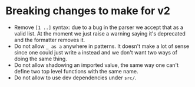 # Breaking changes to make for v2

- Remove `[1 ..]` syntax: due to a bug in the parser we accept that as a valid
  list. At the moment we just raise a warning saying it's deprecated and the
  formatter removes it.
- Do not allow `_ as a` anywhere in patterns. It doesn't make a lot of sense
  since one could just write `a` instead and we don't want two ways of doing the
  same thing.
- Do not allow shadowing an imported value, the same way one can't define two
  top level functions with the same name.
- Do not allow to use dev dependencies under `src/`.
